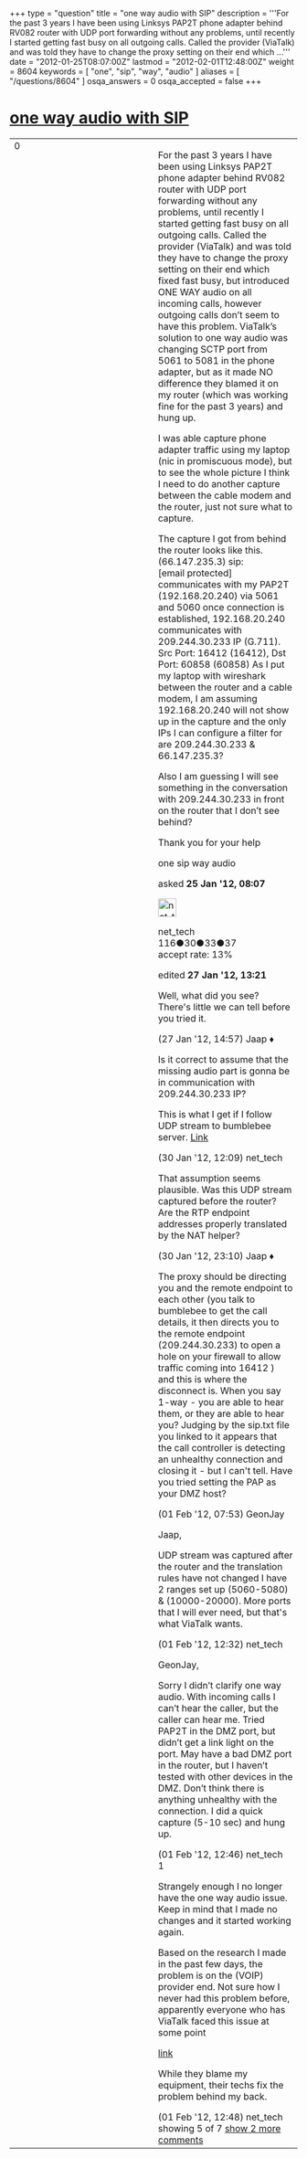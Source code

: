 +++
type = "question"
title = "one way audio with SIP"
description = '''For the past 3 years I have been using Linksys PAP2T phone adapter behind RV082 router with UDP port forwarding without any problems, until recently I started getting fast busy on all outgoing calls. Called the provider (ViaTalk) and was told they have to change the proxy setting on their end which ...'''
date = "2012-01-25T08:07:00Z"
lastmod = "2012-02-01T12:48:00Z"
weight = 8604
keywords = [ "one", "sip", "way", "audio" ]
aliases = [ "/questions/8604" ]
osqa_answers = 0
osqa_accepted = false
+++

<div class="headNormal">

# [one way audio with SIP](/questions/8604/one-way-audio-with-sip)

</div>

<div id="main-body">

<div id="askform">

<table id="question-table" style="width:100%;"><colgroup><col style="width: 50%" /><col style="width: 50%" /></colgroup><tbody><tr class="odd"><td style="width: 30px; vertical-align: top"><div class="vote-buttons"><span id="post-8604-upvote" class="ajax-command post-vote up" rel="nofollow" title="I like this post (click again to cancel)"> </span><div id="post-8604-score" class="post-score" title="current number of votes">0</div><span id="post-8604-downvote" class="ajax-command post-vote down" rel="nofollow" title="I dont like this post (click again to cancel)"> </span> <span id="favorite-mark" class="ajax-command favorite-mark" rel="nofollow" title="mark/unmark this question as favorite (click again to cancel)"> </span><div id="favorite-count" class="favorite-count"></div></div></td><td><div id="item-right"><div class="question-body"><p>For the past 3 years I have been using Linksys PAP2T phone adapter behind RV082 router with UDP port forwarding without any problems, until recently I started getting fast busy on all outgoing calls. Called the provider (ViaTalk) and was told they have to change the proxy setting on their end which fixed fast busy, but introduced ONE WAY audio on all incoming calls, however outgoing calls don’t seem to have this problem. ViaTalk’s solution to one way audio was changing SCTP port from 5061 to 5081 in the phone adapter, but as it made NO difference they blamed it on my router (which was working fine for the past 3 years) and hung up.<br />
</p><p>I was able capture phone adapter traffic using my laptop (nic in promiscuous mode), but to see the whole picture I think I need to do another capture between the cable modem and the router, just not sure what to capture.</p><p>The capture I got from behind the router looks like this. (66.147.235.3) <span>sip:<span class="__cf_email__" data-cfemail="e3aeb4aaa381968e818f86818686cd95978d8c80cd8d8697">[email protected]</span></span> communicates with my PAP2T (192.168.20.240) via 5061 and 5060 once connection is established, 192.168.20.240 communicates with 209.244.30.233 IP (G.711). Src Port: 16412 (16412), Dst Port: 60858 (60858) As I put my laptop with wireshark between the router and a cable modem, I am assuming 192.168.20.240 will not show up in the capture and the only IPs I can configure a filter for are 209.244.30.233 &amp; 66.147.235.3?</p><p>Also I am guessing I will see something in the conversation with 209.244.30.233 in front on the router that I don’t see behind?</p><p>Thank you for your help</p></div><div id="question-tags" class="tags-container tags"><span class="post-tag tag-link-one" rel="tag" title="see questions tagged &#39;one&#39;">one</span> <span class="post-tag tag-link-sip" rel="tag" title="see questions tagged &#39;sip&#39;">sip</span> <span class="post-tag tag-link-way" rel="tag" title="see questions tagged &#39;way&#39;">way</span> <span class="post-tag tag-link-audio" rel="tag" title="see questions tagged &#39;audio&#39;">audio</span></div><div id="question-controls" class="post-controls"></div><div class="post-update-info-container"><div class="post-update-info post-update-info-user"><p>asked <strong>25 Jan '12, 08:07</strong></p><img src="https://secure.gravatar.com/avatar/bcfdf26904f3a8a9fb69c7ca0dc5e7b1?s=32&amp;d=identicon&amp;r=g" class="gravatar" width="32" height="32" alt="net_tech&#39;s gravatar image" /><p><span>net_tech</span><br />
<span class="score" title="116 reputation points">116</span><span title="30 badges"><span class="badge1">●</span><span class="badgecount">30</span></span><span title="33 badges"><span class="silver">●</span><span class="badgecount">33</span></span><span title="37 badges"><span class="bronze">●</span><span class="badgecount">37</span></span><br />
<span class="accept_rate" title="Rate of the user&#39;s accepted answers">accept rate:</span> <span title="net_tech has 2 accepted answers">13%</span> </br></p></div><div class="post-update-info post-update-info-edited"><p><span> edited <strong>27 Jan '12, 13:21</strong> </span></p></div></div><div id="comments-container-8604" class="comments-container"><span id="8657"></span><div id="comment-8657" class="comment"><div id="post-8657-score" class="comment-score"></div><div class="comment-text"><p>Well, what did you see? There's little we can tell before you tried it.</p></div><div id="comment-8657-info" class="comment-info"><span class="comment-age">(27 Jan '12, 14:57)</span> <span class="comment-user userinfo">Jaap ♦</span></div></div><span id="8714"></span><div id="comment-8714" class="comment"><div id="post-8714-score" class="comment-score"></div><div class="comment-text"><p>Is it correct to assume that the missing audio part is gonna be in communication with 209.244.30.233 IP?</p><p>This is what I get if I follow UDP stream to bumblebee server. <a href="http://www.remontnetworks.com/sip.txt">Link</a></p></div><div id="comment-8714-info" class="comment-info"><span class="comment-age">(30 Jan '12, 12:09)</span> <span class="comment-user userinfo">net_tech</span></div></div><span id="8723"></span><div id="comment-8723" class="comment"><div id="post-8723-score" class="comment-score"></div><div class="comment-text"><p>That assumption seems plausible. Was this UDP stream captured before the router? Are the RTP endpoint addresses properly translated by the NAT helper?</p></div><div id="comment-8723-info" class="comment-info"><span class="comment-age">(30 Jan '12, 23:10)</span> <span class="comment-user userinfo">Jaap ♦</span></div></div><span id="8746"></span><div id="comment-8746" class="comment"><div id="post-8746-score" class="comment-score"></div><div class="comment-text"><p>The proxy should be directing you and the remote endpoint to each other (you talk to bumblebee to get the call details, it then directs you to the remote endpoint (209.244.30.233) to open a hole on your firewall to allow traffic coming into 16412 ) and this is where the disconnect is. When you say 1-way - you are able to hear them, or they are able to hear you? Judging by the sip.txt file you linked to it appears that the call controller is detecting an unhealthy connection and closing it - but I can't tell. Have you tried setting the PAP as your DMZ host?</p></div><div id="comment-8746-info" class="comment-info"><span class="comment-age">(01 Feb '12, 07:53)</span> <span class="comment-user userinfo">GeonJay</span></div></div><span id="8756"></span><div id="comment-8756" class="comment not_top_scorer"><div id="post-8756-score" class="comment-score"></div><div class="comment-text"><p>Jaap,</p><p>UDP stream was captured after the router and the translation rules have not changed I have 2 ranges set up (5060-5080) &amp; (10000-20000). More ports that I will ever need, but that's what ViaTalk wants.</p></div><div id="comment-8756-info" class="comment-info"><span class="comment-age">(01 Feb '12, 12:32)</span> <span class="comment-user userinfo">net_tech</span></div></div><span id="8758"></span><div id="comment-8758" class="comment not_top_scorer"><div id="post-8758-score" class="comment-score"></div><div class="comment-text"><p>GeonJay,</p><p>Sorry I didn’t clarify one way audio. With incoming calls I can’t hear the caller, but the caller can hear me. Tried PAP2T in the DMZ port, but didn’t get a link light on the port. May have a bad DMZ port in the router, but I haven’t tested with other devices in the DMZ. Don’t think there is anything unhealthy with the connection. I did a quick capture (5-10 sec) and hung up.</p></div><div id="comment-8758-info" class="comment-info"><span class="comment-age">(01 Feb '12, 12:46)</span> <span class="comment-user userinfo">net_tech</span></div></div><span id="8759"></span><div id="comment-8759" class="comment"><div id="post-8759-score" class="comment-score">1</div><div class="comment-text"><p>Strangely enough I no longer have the one way audio issue. Keep in mind that I made no changes and it started working again.</p><p>Based on the research I made in the past few days, the problem is on the (VOIP) provider end. Not sure how I never had this problem before, apparently everyone who has ViaTalk faced this issue at some point</p><p><a href="http://www.dslreports.com/forum/remark,21428824">link</a></p><p>While they blame my equipment, their techs fix the problem behind my back.</p></div><div id="comment-8759-info" class="comment-info"><span class="comment-age">(01 Feb '12, 12:48)</span> <span class="comment-user userinfo">net_tech</span></div></div></div><div id="comment-tools-8604" class="comment-tools"><span class="comments-showing"> showing 5 of 7 </span> <a href="#" class="show-all-comments-link">show 2 more comments</a></div><div class="clear"></div><div id="comment-8604-form-container" class="comment-form-container"></div><div class="clear"></div></div></td></tr></tbody></table>

</div>

</div>

